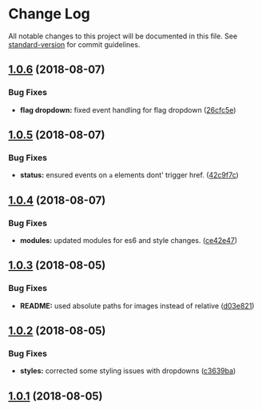 # Change Log

All notable changes to this project will be documented in this file. See [standard-version](https://github.com/conventional-changelog/standard-version) for commit guidelines.

<a name="1.0.6"></a>
## [1.0.6](https://github.com/PierianDx/pdx-bootstrap/compare/v1.0.5...v1.0.6) (2018-08-07)


### Bug Fixes

* **flag dropdown:** fixed event handling for flag dropdown ([26cfc5e](https://github.com/PierianDx/pdx-bootstrap/commit/26cfc5e))



<a name="1.0.5"></a>
## [1.0.5](https://github.com/PierianDx/pdx-bootstrap/compare/v1.0.4...v1.0.5) (2018-08-07)


### Bug Fixes

* **status:** ensured events on `a` elements dont' trigger href. ([42c9f7c](https://github.com/PierianDx/pdx-bootstrap/commit/42c9f7c))



<a name="1.0.4"></a>
## [1.0.4](https://github.com/PierianDx/pdx-bootstrap/compare/v1.0.3...v1.0.4) (2018-08-07)


### Bug Fixes

* **modules:** updated modules for es6 and style changes. ([ce42e47](https://github.com/PierianDx/pdx-bootstrap/commit/ce42e47))



<a name="1.0.3"></a>
## [1.0.3](https://github.com/PierianDx/pdx-bootstrap/compare/v1.0.2...v1.0.3) (2018-08-05)


### Bug Fixes

* **README:** used absolute paths for images instead of relative ([d03e821](https://github.com/PierianDx/pdx-bootstrap/commit/d03e821))



<a name="1.0.2"></a>
## [1.0.2](https://github.com/PierianDx/pdx-bootstrap/compare/v1.0.1...v1.0.2) (2018-08-05)


### Bug Fixes

* **styles:** corrected some styling issues with dropdowns ([c3639ba](https://github.com/PierianDx/pdx-bootstrap/commit/c3639ba))



<a name="1.0.1"></a>
## [1.0.1](https://github.com/PierianDx/pdx-bootstrap/compare/v1.0.0...v1.0.1) (2018-08-05)
